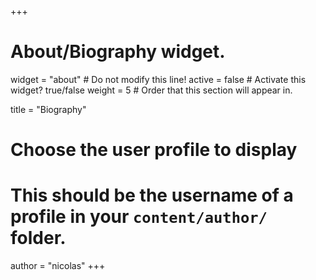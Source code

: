 +++
# About/Biography widget.
widget = "about"  # Do not modify this line!
active = false  # Activate this widget? true/false
weight = 5  # Order that this section will appear in.

title = "Biography"

# Choose the user profile to display
# This should be the username of a profile in your `content/author/` folder.
author = "nicolas"
+++
